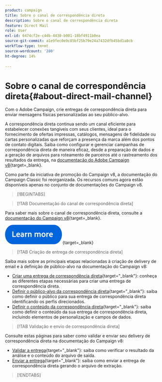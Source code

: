 ```yaml
---
product: campaign
title: Sobre o canal de correspondência direta
description: Sobre o canal de correspondência direta
feature: Direct Mail
role: User
exl-id: 6474cf2e-c4db-4430-b001-18bf4911b0ea
source-git-commit: a1e9fec0e9c85bf25b79e24a7432dfb45bd1a0cb
workflow-type: tm+mt
source-wordcount: '280'
ht-degree: 14%

---
```



# Sobre o canal de correspondência direta{#about-direct-mail-channel}

Com o Adobe Campaign, crie entregas de correspondência direta para enviar mensagens físicas personalizadas ao seu público-alvo.

A correspondência direta continua sendo um canal eficiente para estabelecer conexões tangíveis com seus clientes, ideal para o fornecimento de ofertas impressas, catálogos, mensagens de fidelidade ou cartas personalizadas que reforçam a presença da marca além dos pontos de contato digitais. Saiba como configurar e gerenciar campanhas de correspondência direta de maneira eficaz, desde a preparação de dados e a geração de arquivos para roteamento de parceiros até o rastreamento dos resultados da entrega, na [documentação do Adobe Campaign v8](https://experienceleague.adobe.com/docs/campaign/campaign-v8/send/direct-mail.html?lang=pt-BR){target=_blank}.

Como parte da iniciativa de promoção do Campaign v8, a documentação do Campaign Classic foi reorganizada. Os recursos comuns agora estão disponíveis apenas no conjunto de documentações do Campaign v8.

>[!BEGINTABS]

>[!TAB Documentação do canal de correspondência direta]

Para saber mais sobre o canal de correspondência direta, consulte a [documentação do Campaign v8](https://experienceleague.adobe.com/docs/campaign/campaign-v8/send/direct-mail.html?lang=pt-BR){target=_blank}.


[![imagem](../../assets/do-not-localize/learn-more-button.svg)](https://experienceleague.adobe.com/docs/campaign/campaign-v8/send/direct-mail.html?lang=pt-BR){target=_blank}


>[!TAB Criação de entrega de correspondência direta]

Saiba mais sobre as principais etapas relacionadas à criação de delivery de email e à definição de público-alvo na documentação do Campaign v8:

* [Criar uma entrega de correspondência direta](https://experienceleague.adobe.com/docs/campaign/campaign-v8/send/direct-mail.html?lang=pt-BR#creating-a-direct-mail-delivery){target="_blank"}: conheça as diferentes etapas necessárias para criar uma entrega de correspondência direta.
* [Definir o público-alvo da correspondência direta](https://experienceleague.adobe.com/docs/campaign/campaign-v8/send/direct-mail.html?lang=pt-BR#creating-a-direct-mail-delivery?lang=pt-BR#defining-the-direct-mail-audience){target="_blank"}: saiba como definir o público para sua entrega de correspondência direta identificando os perfis direcionados.
* [Definir o conteúdo da correspondência direta](https://experienceleague.adobe.com/docs/campaign/campaign-v8/send/direct-mail.html?lang=pt-BR#creating-a-direct-mail-delivery?lang=pt-BR#defining-the-direct-mail-content){target="_blank"}: saiba como definir o conteúdo da sua entrega de correspondência direta, incluindo elementos de personalização e campos de dados.

>[!TAB Validação e envio de correspondência direta]

Consulte estas páginas para saber como validar e enviar seu delivery de correspondência direta na documentação do Campaign v8:

* [Validar a entrega](https://experienceleague.adobe.com/docs/campaign/campaign-v8/send/direct-mail.html?lang=pt-BR#creating-a-direct-mail-delivery?lang=pt-BR#defining-the-direct-mail-content){target="_blank"}: saiba como verificar o resultado da análise e o conteúdo do arquivo de saída.
* [Enviar a entrega](https://experienceleague.adobe.com/docs/campaign/campaign-v8/send/direct-mail.html?lang=pt-BR#creating-a-direct-mail-delivery?lang=pt-BR#defining-the-direct-mail-content){target="_blank"}: saiba como enviar a entrega de correspondência direta gerando o arquivo de extração.



>[!ENDTABS]